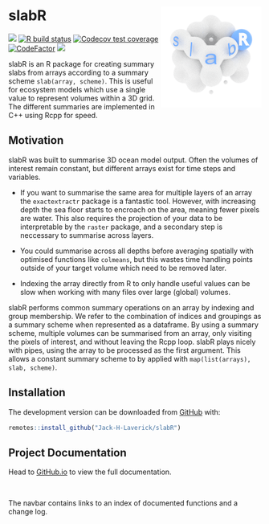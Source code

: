 
<!-- README.md is generated from README.Rmd. Please edit that file -->

# slabR <a href='https://jack-h-laverick.github.io/slabR'><img src='README.gif' align="right" height="200" /></a>

<!-- badges: start -->

[![](https://img.shields.io/badge/lifecycle-experimental-orange.svg)](https://www.tidyverse.org/lifecycle/#experimental)
[![R build
status](https://github.com/Jack-H-Laverick/nemomedusR/workflows/R-CMD-check/badge.svg)](https://github.com/Jack-H-Laverick/nemomedusR/actions)
[![Codecov test
coverage](https://codecov.io/gh/Jack-H-Laverick/nemomedusR/branch/main/graph/badge.svg)](https://codecov.io/gh/Jack-H-Laverick/nemomedusR?branch=master)
[![CodeFactor](https://www.codefactor.io/repository/github/Jack-H-Laverick/nemomedusR/badge)](https://www.codefactor.io/repository/github/Jack-H-Laverick/nemomedusR)
[![](https://img.shields.io/github/last-commit/Jack-H-Laverick/nemomedusR.svg)](https://github.com/Jack-H-Laverick/nemomedusR/commits/master)
<!-- badges: end -->

slabR is an R package for creating summary slabs from arrays according
to a summary scheme `slab(array, scheme)`. This is useful for ecosystem
models which use a single value to represent volumes within a 3D grid.
The different summaries are implemented in C++ using Rcpp for speed.

## Motivation

slabR was built to summarise 3D ocean model output. Often the volumes of
interest remain constant, but different arrays exist for time steps and
variables.

  - If you want to summarise the same area for multiple layers of an
    array the `exactextractr` package is a fantastic tool. However, with
    increasing depth the sea floor starts to encroach on the area,
    meaning fewer pixels are water. This also requires the projection of
    your data to be interpretable by the `raster` package, and a
    secondary step is neccessary to summarise across layers.

  - You could summarise across all depths before averaging spatially
    with optimised functions like `colmeans`, but this wastes time
    handling points outside of your target volume which need to be
    removed later.

  - Indexing the array directly from R to only handle useful values can
    be slow when working with many files over large (global) volumes.

slabR performs common summary operations on an array by indexing and
group membership. We refer to the combination of indices and groupings
as a summary scheme when represented as a dataframe. By using a summary
scheme, multiple volumes can be summarised from an array, only visiting
the pixels of interest, and without leaving the Rcpp loop. slabR plays
nicely with pipes, using the array to be processed as the first
argument. This allows a constant summary scheme to by applied with
`map(list(arrays), slab, scheme)`.

## Installation

The development version can be downloaded from
[GitHub](https://github.com/) with:

``` r
remotes::install_github("Jack-H-Laverick/slabR")
```

## Project Documentation

Head to [GitHub.io](https://jack-h-laverick.github.io/slabR/index.html)
to view the full documentation.

<br/>

The navbar contains links to an index of documented functions and a
change log.
